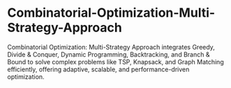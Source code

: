 # Combinatorial-Optimization-Multi-Strategy-Approach
Combinatorial Optimization: Multi-Strategy Approach integrates Greedy, Divide &amp; Conquer, Dynamic Programming, Backtracking, and Branch &amp; Bound to solve complex problems like TSP, Knapsack, and Graph Matching efficiently, offering adaptive, scalable, and performance-driven optimization.
